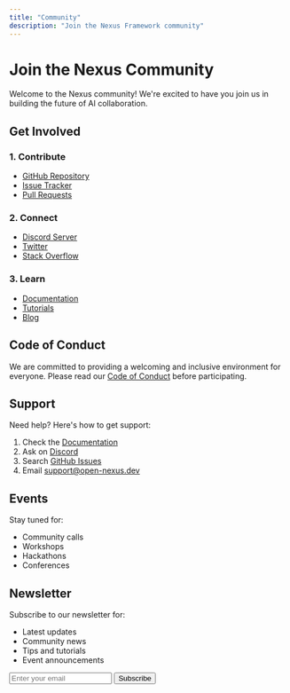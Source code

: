 ```yaml
---
title: "Community"
description: "Join the Nexus Framework community"
---
```


# Join the Nexus Community

Welcome to the Nexus community! We're excited to have you join us in building the future of AI collaboration.

## Get Involved

### 1. Contribute
- [GitHub Repository](https://github.com/gavinvolpe/nexus)
- [Issue Tracker](https://github.com/gavinvolpe/nexus/issues)
- [Pull Requests](https://github.com/gavinvolpe/nexus/pulls)

### 2. Connect
- [Discord Server](https://discord.gg/nexus)
- [Twitter](https://twitter.com/nexusframework)
- [Stack Overflow](https://stackoverflow.com/questions/tagged/nexus-framework)

### 3. Learn
- [Documentation](/docs)
- [Tutorials](/tutorials)
- [Blog](/blog)

## Code of Conduct

We are committed to providing a welcoming and inclusive environment for everyone. Please read our [Code of Conduct](https://github.com/gavinvolpe/nexus/blob/main/CODE_OF_CONDUCT.md) before participating.

## Support

Need help? Here's how to get support:
1. Check the [Documentation](/docs)
2. Ask on [Discord](https://discord.gg/nexus)
3. Search [GitHub Issues](https://github.com/gavinvolpe/nexus/issues)
4. Email support@open-nexus.dev

## Events

Stay tuned for:
- Community calls
- Workshops
- Hackathons
- Conferences

## Newsletter

Subscribe to our newsletter for:
- Latest updates
- Community news
- Tips and tutorials
- Event announcements

<div class="newsletter-signup">
  <form action="/api/newsletter" method="POST">
    <input type="email" name="email" placeholder="Enter your email" required>
    <button type="submit">Subscribe</button>
  </form>
</div>
